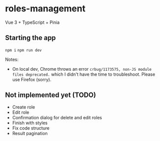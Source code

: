 # roles-management

Vue 3 + TypeScript + Pinia

## Starting the app

`npm i`
`npm run dev`

Notes:
- On local dev, Chrome throws an error `crbug/1173575, non-JS module files deprecated.` which I didn't have the time to troubleshoot. Please use Firefox (sorry).

## Not implemented yet (TODO)

- Create role
- Edit role
- Confirmation dialog for delete and edit roles
- Finish with styles
- Fix code structure
- Result pagination